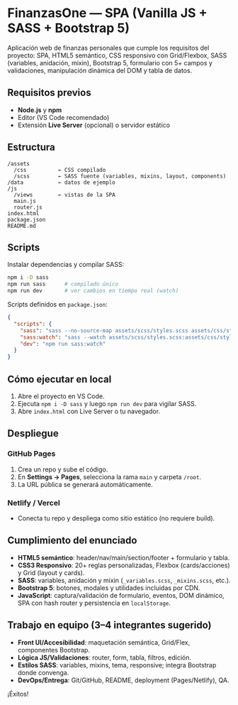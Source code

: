 # FinanzasOne — SPA (Vanilla JS + SASS + Bootstrap 5)

Aplicación web de finanzas personales que cumple los requisitos del proyecto: SPA, HTML5 semántico, CSS responsivo con Grid/Flexbox, SASS (variables, anidación, mixin), Bootstrap 5, formulario con 5+ campos y validaciones, manipulación dinámica del DOM y tabla de datos.

## Requisitos previos
- **Node.js** y **npm**
- Editor (VS Code recomendado)
- Extensión **Live Server** (opcional) o servidor estático

## Estructura
```
/assets
  /css          ← CSS compilado
  /scss         ← SASS fuente (variables, mixins, layout, components)
/data           ← datos de ejemplo
/js
  /views        ← vistas de la SPA
  main.js
  router.js
index.html
package.json
README.md
```

## Scripts
Instalar dependencias y compilar SASS:
```bash
npm i -D sass
npm run sass      # compilado único
npm run dev       # ver cambios en tiempo real (watch)
```

Scripts definidos en `package.json`:
```json
{
  "scripts": {
    "sass": "sass --no-source-map assets/scss/styles.scss assets/css/styles.css",
    "sass:watch": "sass --watch assets/scss/styles.scss:assets/css/styles.css --no-source-map",
    "dev": "npm run sass:watch"
  }
}
```

## Cómo ejecutar en local
1. Abre el proyecto en VS Code.
2. Ejecuta `npm i -D sass` y luego `npm run dev` para vigilar SASS.
3. Abre `index.html` con Live Server o tu navegador.

## Despliegue
### GitHub Pages
1. Crea un repo y sube el código.
2. En **Settings → Pages**, selecciona la rama `main` y carpeta `/root`.
3. La URL pública se generará automáticamente.

### Netlify / Vercel
- Conecta tu repo y despliega como sitio estático (no requiere build).

## Cumplimiento del enunciado
- **HTML5 semántico**: header/nav/main/section/footer + formulario y tabla.
- **CSS3 Responsivo**: 20+ reglas personalizadas, Flexbox (cards/acciones) y Grid (layout y cards).
- **SASS**: variables, anidación y mixin (`_variables.scss`, `_mixins.scss`, etc.).
- **Bootstrap 5**: botones, modales y utilidades incluidas por CDN.
- **JavaScript**: captura/validación de formulario, eventos, DOM dinámico, SPA con hash router y persistencia en `localStorage`.

## Trabajo en equipo (3–4 integrantes sugerido)
- **Front UI/Accesibilidad**: maquetación semántica, Grid/Flex, componentes Bootstrap.
- **Lógica JS/Validaciones**: router, form, tabla, filtros, edición.
- **Estilos SASS**: variables, mixins, tema, responsive; integra Bootstrap donde convenga.
- **DevOps/Entrega**: Git/GitHub, README, deployment (Pages/Netlify), QA.

¡Éxitos!
